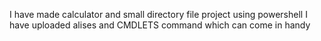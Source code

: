 I have made calculator and small directory file project using powershell
I have uploaded alises and CMDLETS command which can come in handy
